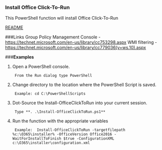 ### Install Office Click-To-Run
This PowerShell function will install Office Click-To-Run 

[README](https://github.com/OfficeDev/Office-IT-Pro-Deployment-Scripts/wiki/README_Install-OfficeClickToRun)


###Links
Group Policy Management Console - https://technet.microsoft.com/en-us/library/cc753298.aspx
WMI filtering - https://technet.microsoft.com/en-us/library/cc779036(v=ws.10).aspx

###**Examples**

1. Open a PowerShell console.

		From the Run dialog type PowerShell 

2. Change directory to the location where the PowerShell Script is saved.

		Example: cd C:\PowerShellScripts

3. Dot-Source the Install-OfficeClickToRun into your current session.

		Type **. .\Install-OfficeClickToRun.ps1**

4. Run the function with the appropriate variables	

		Example:  Install-OfficeClickToRun -targetfilepath %c:\O365\installer% -OfficeVersion Office2016 -WaitForInstallToFinish $true -ConfigurationXML c:\O365\installer\configuration.xml